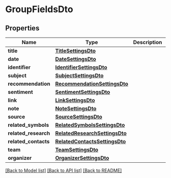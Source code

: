 # GroupFieldsDto


## Properties
Name | Type | Description | Notes
------------ | ------------- | ------------- | -------------
**title** | [**TitleSettingsDto**](TitleSettingsDto.md) |  | [optional] 
**date** | [**DateSettingsDto**](DateSettingsDto.md) |  | [optional] 
**identifier** | [**IdentifierSettingsDto**](IdentifierSettingsDto.md) |  | [optional] 
**subject** | [**SubjectSettingsDto**](SubjectSettingsDto.md) |  | [optional] 
**recommendation** | [**RecommendationSettingsDto**](RecommendationSettingsDto.md) |  | [optional] 
**sentiment** | [**SentimentSettingsDto**](SentimentSettingsDto.md) |  | [optional] 
**link** | [**LinkSettingsDto**](LinkSettingsDto.md) |  | [optional] 
**note** | [**NoteSettingsDto**](NoteSettingsDto.md) |  | [optional] 
**source** | [**SourceSettingsDto**](SourceSettingsDto.md) |  | [optional] 
**related_symbols** | [**RelatedSymbolsSettingsDto**](RelatedSymbolsSettingsDto.md) |  | [optional] 
**related_research** | [**RelatedResearchSettingsDto**](RelatedResearchSettingsDto.md) |  | [optional] 
**related_contacts** | [**RelatedContactsSettingsDto**](RelatedContactsSettingsDto.md) |  | [optional] 
**team** | [**TeamSettingsDto**](TeamSettingsDto.md) |  | [optional] 
**organizer** | [**OrganizerSettingsDto**](OrganizerSettingsDto.md) |  | [optional] 

[[Back to Model list]](../README.md#documentation-for-models) [[Back to API list]](../README.md#documentation-for-api-endpoints) [[Back to README]](../README.md)


